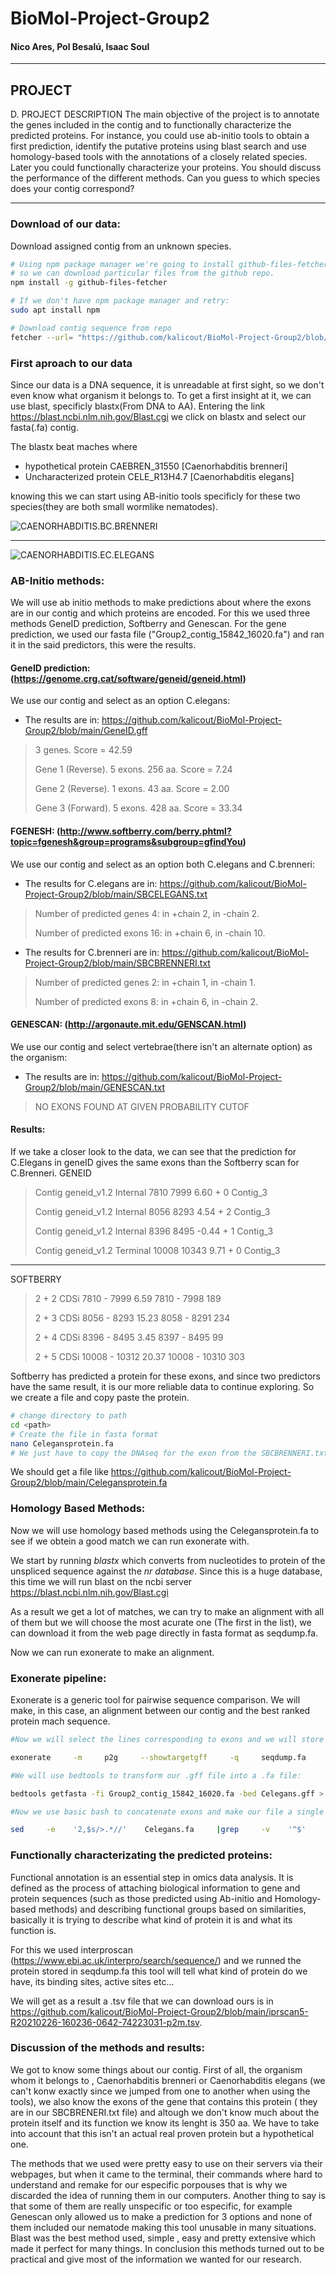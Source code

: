 # BioMol-Project-Group2

#### Nico Ares, Pol Besalú, Isaac Soul
------

## PROJECT

D. PROJECT DESCRIPTION
The main objective of the project is to annotate the genes included in the contig and to functionally characterize the predicted proteins. For instance, you could use ab-initio tools to obtain a first prediction, identify the putative proteins using blast search and use homology-based tools with the annotations of a closely related species. Later you could functionally characterize your proteins. You should discuss the performance of the different methods. Can you guess to which species does your contig correspond?

------

### Download of our data:

Download assigned contig from an unknown species.

```bash
# Using npm package manager we're going to install github-files-fetcher
# so we can download particular files from the github repo.
npm install -g github-files-fetcher

# If we don't have npm package manager and retry:
sudo apt install npm

# Download contig sequence from repo
fetcher --url= "https://github.com/kalicout/BioMol-Project-Group2/blob/main/Group2_contig_15842_16020.fa"
```

### First aproach to our data

Since our data is a DNA sequence, it is unreadable at first sight, so we don't even know what organism it belongs to. To get a first insight at it, we can use blast, specificly blastx(From DNA to AA). Entering the link https://blast.ncbi.nlm.nih.gov/Blast.cgi we click on blastx and select our fasta(.fa) contig.

The blastx beat maches where 
* hypothetical protein CAEBREN_31550 [Caenorhabditis brenneri]
* Uncharacterized protein CELE_R13H4.7 [Caenorhabditis elegans]

knowing this we can start using AB-initio tools specificly for these two species(they are both small wormlike nematodes).


![CAENORHABDITIS.B](https://github.com/kalicout/BioMol-Project-Group2/blob/main/CB.jpg)C.BRENNERI

------

![CAENORHABDITIS.E](https://github.com/kalicout/BioMol-Project-Group2/blob/main/CE.jpg)C.ELEGANS


### AB-Initio methods:
  
We will use ab initio methods to make predictions about where the exons are in our contig and which proteins are encoded. For this we used three methods GeneID prediction, Softberry and Genescan. For the gene prediction, we used our fasta file ("Group2_contig_15842_16020.fa") and ran it in the said predictors, this were the results.
  
  #### GeneID  prediction: (https://genome.crg.cat/software/geneid/geneid.html)
   We use our contig and select as an option C.elegans:
   * The results are in: https://github.com/kalicout/BioMol-Project-Group2/blob/main/GeneID.gff
   > 3 genes. Score = 42.59 
   > 
   > Gene 1 (Reverse). 5 exons. 256 aa. Score = 7.24 
   > 
   > Gene 2 (Reverse). 1 exons. 43 aa. Score = 2.00 
   > 
   > Gene 3 (Forward). 5 exons. 428 aa. Score = 33.34 
  #### FGENESH: (http://www.softberry.com/berry.phtml?topic=fgenesh&group=programs&subgroup=gfindYou)
   We use our contig and select as an option both C.elegans and C.brenneri:
   * The results for C.elegans are in: https://github.com/kalicout/BioMol-Project-Group2/blob/main/SBCELEGANS.txt
   > Number of predicted genes 4: in +chain 2, in -chain 2.
   > 
   > Number of predicted exons 16: in +chain 6, in -chain 10.
   * The results for C.brenneri are in: https://github.com/kalicout/BioMol-Project-Group2/blob/main/SBCBRENNERI.txt
   > Number of predicted genes 2: in +chain 1, in -chain 1.
   > 
   > Number of predicted exons 8: in +chain 6, in -chain 2.

  #### GENESCAN: (http://argonaute.mit.edu/GENSCAN.html)
   We use our contig and select vertebrae(there isn't an alternate option) as the organism:
   * The results are in: https://github.com/kalicout/BioMol-Project-Group2/blob/main/GENESCAN.txt
   > NO EXONS FOUND AT GIVEN PROBABILITY CUTOF
  
  #### Results:
  
  If we take a closer look to the data, we can see that the prediction for C.Elegans in geneID gives the same exons than the Softberry scan for C.Brenneri.
  GENEID
  > Contig	geneid_v1.2	Internal	7810	7999	 6.60	+	0	Contig_3
  > 
  > Contig	geneid_v1.2	Internal	8056	8293	 4.54	+	2	Contig_3
  > 
  > Contig	geneid_v1.2	Internal	8396	8495	-0.44	+	1	Contig_3
  > 
  > Contig	geneid_v1.2	Terminal	10008	10343	 9.71	+	0	Contig_3
  > 
------
  SOFTBERRY
  > 2 +    2 CDSi      7810 -      7999    6.59      7810 -      7998    189
  > 
  > 2 +    3 CDSi      8056 -      8293   15.23      8058 -      8291    234
  > 
  > 2 +    4 CDSi      8396 -      8495    3.45      8397 -      8495     99
  > 
  > 2 +    5 CDSi     10008 -     10312   20.37     10008 -     10310    303
  > 
  
  Softberry has predicted a protein for these exons, and since two predictors have the same result, it is our more reliable data to continue exploring. 
  So we create a file and copy paste the protein.
  
  ```bash
  # change directory to path
  cd <path>
  # Create the file in fasta format
  nano Celegansprotein.fa
  # We just have to copy the DNAseq for the exon from the SBCBRENNERI.txt file and paste in the terminal, then we use ctrl+X to save the file.
  ```
  We should get a file like https://github.com/kalicout/BioMol-Project-Group2/blob/main/Celegansprotein.fa

### Homology Based Methods:

Now we will use homology based methods using the Celegansprotein.fa to see if we obtein a good match we can run exonerate with.

We start by running *blastx* which converts from nucleotides to protein of the unspliced sequence against the *nr database*. Since this is a huge database, this time we will run blast on the ncbi server https://blast.ncbi.nlm.nih.gov/Blast.cgi

As a result we get a lot of matches, we can try to make an alignment with all of them but we will choose the most acurate one (The first in the list), we can download it from the web page directly in fasta format as seqdump.fa.

Now we can run exonerate to make an alignment.

### Exonerate pipeline:
Exonerate is a generic tool for pairwise sequence comparison. We will make, in this case, an alignment between our contig and the best ranked protein mach sequence.

```bash
#Now we will select the lines corresponding to exons and we will store them in a .gff file:

exonerate     -m     p2g     --showtargetgff     -q     seqdump.fa     -t Group2_contig_15842_16020.fa -S F| egrep -w exon > Celegans.gff

#We will use bedtools to transform our .gff file into a .fa file:

bedtools getfasta -fi Group2_contig_15842_16020.fa -bed Celegans.gff > Celegans.fa

#Now we use basic bash to concatenate exons and make our file a single line:

sed     -e    '2,$s/>.*//'    Celegans.fa     |grep     -v    '^$'     > Celegans.fa
```

### Functionally characterizating the predicted proteins:

Functional annotation is an essential step in omics data analysis. It is defined as the process of attaching biological information to gene and protein sequences (such as those predicted using Ab-initio and Homology-based methods) and describing functional groups based on similarities, basically it is trying to describe what kind of protein it is and what its function is.

For this we used interproscan (https://www.ebi.ac.uk/interpro/search/sequence/) and we runned the protein stored in seqdump.fa this tool will tell what kind of protein do we have, its binding sites, active sites etc...

We will get as a result a .tsv file that we can download ours is in https://github.com/kalicout/BioMol-Project-Group2/blob/main/iprscan5-R20210226-160236-0642-74223031-p2m.tsv.


### Discussion of the methods and results:

We got to know some things about our contig. First of all, the organism whom it belongs to , Caenorhabditis brenneri or Caenorhabditis elegans (we can't konw exactly since we jumped from one to another when using the tools), we also know the exons of the gene that contains this protein ( they are in our SBCBRENERI.txt file) and altough we don't know much about the protein itself and its function we know its lenght is 350 aa. We have to take into account that this isn't an actual real proven protein but a hypothetical one.

The methods that we used were pretty easy to use on their servers via their webpages, but when it came to the terminal, their commands where hard to understand and remake for our especific porpouses that is why we discarded the idea of running them in our computers. Another thing to say is that some of them are really unspecific or too especific, for example Genescan only allowed us to make a prediction for 3 options and none of them included our nematode making this tool unusable in many situations. Blast was the best method used, simple , easy and pretty extensive which made it perfect for many things. In conclusion this methods turned out to be practical and give most of the information we wanted for our research. 




